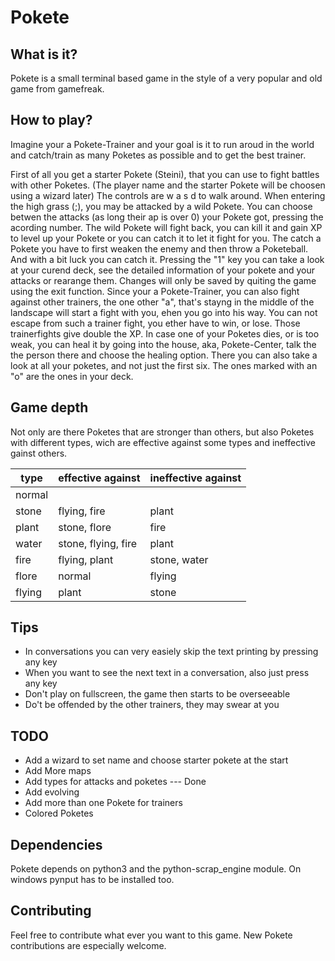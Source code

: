 # Pokete

## What is it?
Pokete is a small terminal based game in the style of a very popular and old game from gamefreak.

## How to play?
Imagine your a Pokete-Trainer and your goal is it to run aroud in the world and catch/train as many Poketes as possible and to get the best trainer.

First of all you get a starter Pokete (Steini), that you can use to fight battles with other Poketes. (The player name and the starter Pokete will be choosen using a wizard later)
The controls are w a s d to walk around. When entering the high grass (;), you may be attacked by a wild Pokete. You can choose betwen the attacks (as long their ap is over 0) your Pokete got, pressing the acording number. The wild Pokete will fight back, you can kill it and gain XP to level up your Pokete or you can catch it to let it fight for you. The catch a Pokete you have to first weaken the enemy and then throw a Poketeball. And with a bit luck you can catch it.
Pressing the "1" key you can take a look at your curend deck, see the detailed information of your pokete and your attacks or rearange them.
Changes will only be saved by quiting the game using the exit function.
Since your a Pokete-Trainer, you can also fight against other trainers, the one other "a", that's stayng in the middle of the landscape will start a fight with you, ehen you go into his way. You can not escape from such a trainer fight, you ether have to win, or lose. Those trainerfights give double the XP.
In case one of your Poketes dies, or is too weak, you can heal it by going into the house, aka, Pokete-Center, talk the the person there and choose the healing option.
There you can also take a look at all your poketes, and not just the first six. The ones marked with an "o" are the ones in your deck.

## Game depth
Not only are there Poketes that are stronger than others, but also Poketes with different types, wich are effective against some types and ineffective gainst others.

type|effective against|ineffective against
---|---|---
normal| |
stone|flying, fire|plant
plant|stone, flore|fire
water|stone, flying, fire|plant
fire|flying, plant|stone, water
flore|normal|flying
flying|plant|stone

## Tips
- In conversations you can very easiely skip the text printing by pressing any key
- When you want to see the next text in a conversation, also just press any key
- Don't play on fullscreen, the game then starts to be overseeable
- Do't be offended by the other trainers, they may swear at you

## TODO
- Add a wizard to set name and choose starter pokete at the start
- Add More maps
- Add types for attacks and poketes --- Done
- Add evolving
- Add more than one Pokete for trainers
- Colored Poketes

## Dependencies
Pokete depends on python3 and the python-scrap_engine module.
On windows pynput has to be installed too.

## Contributing
Feel free to contribute what ever you want to this game.
New Pokete contributions are especially welcome.
